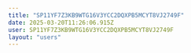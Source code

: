 ```yaml
---
title: "SP11YF7Z3KB9WTG16V3YCC2DQXPB5MCYT8VJ2749F"
date: 2025-03-20T11:26:06.915Z
user: SP11YF7Z3KB9WTG16V3YCC2DQXPB5MCYT8VJ2749F
layout: "users"
---
```

    